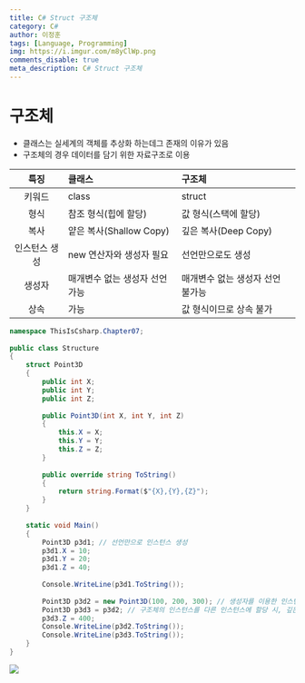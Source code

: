 ```yaml
---
title: C# Struct 구조체
category: C#
author: 이정훈
tags: [Language, Programming]
img: https://i.imgur.com/m8yClWp.png
comments_disable: true
meta_description: C# Struct 구조체
---
```

# 구조체
- 클래스는 실세계의 객체를 추상화 하는데그 존재의 이유가 있음
- 구조체의 경우 데이터를 담기 위한 자료구조로 이용

|특징|클래스|구조체|
|:--:|:--|:-|
|키워드|class|struct|
|형식|참조 형식(힙에 할당)|값 형식(스택에 할당)|
|복사|얕은 복사(Shallow Copy)|깊은 복사(Deep Copy)|
|인스턴스 생성|new 연산자와 생성자 필요|선언만으로도 생성|
|생성자|매개변수 없는 생성자 선언 가능|매개변수 없는 생성자 선언 불가능|
|상속|가능|값 형식이므로 상속 불가|

```csharp
namespace ThisIsCsharp.Chapter07;  
  
public class Structure  
{  
	struct Point3D  
	{  
		public int X;  
		public int Y;  
		public int Z;  
		  
		public Point3D(int X, int Y, int Z)  
		{  
			this.X = X;  
			this.Y = Y;  
			this.Z = Z;  
		}  
		  
		public override string ToString()  
		{  
			return string.Format($"{X},{Y},{Z}");  
		}  
	}  
	  
	static void Main()  
	{  
		Point3D p3d1; // 선언만으로 인스턴스 생성  
		p3d1.X = 10;  
		p3d1.Y = 20;  
		p3d1.Z = 40;  
		  
		Console.WriteLine(p3d1.ToString());  
		  
		Point3D p3d2 = new Point3D(100, 200, 300); // 생성자를 이용한 인스턴스  
		Point3D p3d3 = p3d2; // 구조체의 인스턴스를 다른 인스턴스에 할당 시, 깊은 복사  
		p3d3.Z = 400;  
		Console.WriteLine(p3d2.ToString());  
		Console.WriteLine(p3d3.ToString());  
	}  
}
```

![](https://i.imgur.com/dhE5iTt.jpg)


